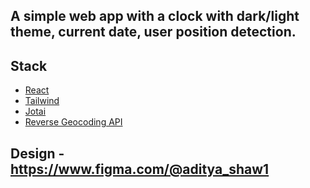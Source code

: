 ## A simple web app with a clock with dark/light theme, current date, user position detection.

## Stack
* [React](https://react.dev/)
* [Tailwind](https://tailwindcss.com/)
* [Jotai](https://jotai.org/)
* [Reverse Geocoding API](https://github.com/bigdatacloudapi/js-reverse-geocode-client)

## Design - https://www.figma.com/@aditya_shaw1